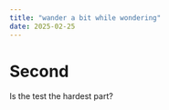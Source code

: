 ```yaml
---
title: "wander a bit while wondering"
date: 2025-02-25
---
```


# Second
Is the test the hardest part?
